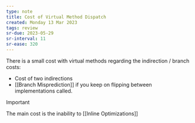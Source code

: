 ```yaml
---
type: note
title: Cost of Virtual Method Dispatch
created: Monday 13 Mar 2023
tags: review
sr-due: 2023-05-29
sr-interval: 11
sr-ease: 320
---
```


There is a small cost with virtual methods regarding the indirection / branch costs:
- Cost of two indirections
- [[Branch Misprediction]] if you keep on flipping between implementations called.

> [!Important]
> The main cost is the inability to [[Inline Optimizations]]